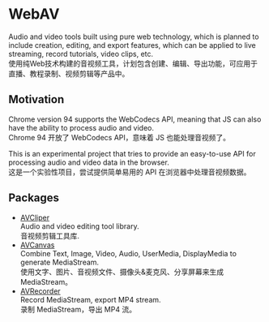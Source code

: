 # WebAV

Audio and video tools built using pure web technology, which is planned to include creation, editing, and export features, which can be applied to live streaming, record tutorials, video clips, etc.  
使用纯Web技术构建的音视频工具，计划包含创建、编辑、导出功能，可应用于直播、教程录制、视频剪辑等产品中。  

## Motivation
Chrome version 94 supports the WebCodecs API, meaning that JS can also have the ability to process audio and video.  
Chrome 94 开放了 WebCodecs API，意味着 JS 也能处理音视频了。  

This is an experimental project that tries to provide an easy-to-use API for processing audio and video data in the browser.  
这是一个实验性项目，尝试提供简单易用的 API 在浏览器中处理音视频数据。  

## Packages
- [AVCliper](packages/av-cliper/README.md)  
  Audio and video editing tool library.  
  音视频剪辑工具库. 
- [AVCanvas](packages/av-canvas/README.md)  
  Combine Text, Image, Video, Audio, UserMedia, DisplayMedia to generate MediaStream.  
  使用文字、图片、音视频文件、摄像头&麦克风、分享屏幕来生成 MediaStream。  
- [AVRecorder](packages/av-recorder/README.md)  
  Record MediaStream, export MP4 stream.  
  录制 MediaStream，导出 MP4 流。  
